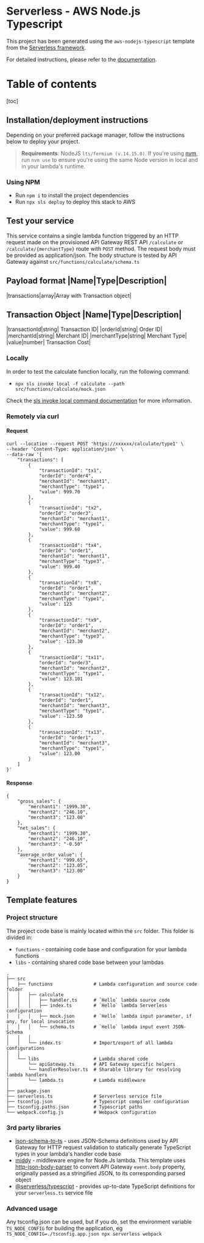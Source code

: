 # Serverless - AWS Node.js Typescript

This project has been generated using the `aws-nodejs-typescript` template from the [Serverless framework](https://www.serverless.com/).

For detailed instructions, please refer to the [documentation](https://www.serverless.com/framework/docs/providers/aws/).

# Table of contents
[toc]

## Installation/deployment instructions

Depending on your preferred package manager, follow the instructions below to deploy your project.

> **Requirements**: NodeJS `lts/fermium (v.14.15.0)`. If you're using [nvm](https://github.com/nvm-sh/nvm), run `nvm use` to ensure you're using the same Node version in local and in your lambda's runtime.

### Using NPM

- Run `npm i` to install the project dependencies
- Run `npx sls deploy` to deploy this stack to AWS

## Test your service

This service contains a single lambda function triggered by an HTTP request made on the provisioned API Gateway REST API `/calculate` or `/calculate/{merchantType}` route with `POST` method. The request body must be provided as application/json. The body structure is tested by API Gateway against `src/functions/calculate/schema.ts`

Payload format
|Name|Type|Description|
---
|transactions|array|Array with Transaction object|


Transaction Object
|Name|Type|Description|
---
|transactionId|string| Transaction ID|
|orderId|string| Order ID|
|merchantId|string| Merchant ID|
|merchantType|string| Merchant Type|
|value|number| Transaction Cost|

### Locally

In order to test the calculate function locally, run the following command:

- `npx sls invoke local -f calculate --path src/functions/calculate/mock.json`

Check the [sls invoke local command documentation](https://www.serverless.com/framework/docs/providers/aws/cli-reference/invoke-local/) for more information.

### Remotely via curl
#### Request
```
curl --location --request POST 'https://xxxxxx/calculate/type1' \
--header 'Content-Type: application/json' \
--data-raw '{
    "transactions": [
        {
            "transactionId": "tx1",
            "orderId": "order4",
            "merchantId": "merchant1",
            "merchantType": "type1",
            "value": 999.70
        },
        {
            "transactionId": "tx2",
            "orderId": "order3",
            "merchantId": "merchant1",
            "merchantType": "type1",
            "value": 999.60
        },
        {
            "transactionId": "tx4",
            "orderId": "order1",
            "merchantId": "merchant1",
            "merchantType": "type3",
            "value": 999.40
        },
        {
            "transactionId": "tx8",
            "orderId": "order1",
            "merchantId": "merchant2",
            "merchantType": "type1",
            "value": 123
        },
        {
            "transactionId": "tx9",
            "orderId": "order1",
            "merchantId": "merchant2",
            "merchantType": "type3",
            "value": -123.30
        },
        {
            "transactionId": "tx11",
            "orderId": "order3",
            "merchantId": "merchant2",
            "merchantType": "type1",
            "value": 123.101
        },
        {
            "transactionId": "tx12",
            "orderId": "order1",
            "merchantId": "merchant3",
            "merchantType": "type1",
            "value": -123.50
        },
        {
            "transactionId": "tx13",
            "orderId": "order1",
            "merchantId": "merchant3",
            "merchantType": "type1",
            "value": 123.00
        }
    ]
}'
```

#### Response
```
{
    "gross_sales": {
        "merchant1": "1999.30",
        "merchant2": "246.10",
        "merchant3": "123.00"
    },
    "net_sales": {
        "merchant1": "1999.30",
        "merchant2": "246.10",
        "merchant3": "-0.50"
    },
    "average_order_value": {
        "merchant1": "999.65",
        "merchant2": "123.05",
        "merchant3": "123.00"
    }
}
```

## Template features

### Project structure

The project code base is mainly located within the `src` folder. This folder is divided in:

- `functions` - containing code base and configuration for your lambda functions
- `libs` - containing shared code base between your lambdas

```
.
├── src
│   ├── functions               # Lambda configuration and source code folder
│   │   ├── calculate
│   │   │   ├── handler.ts      # `Hello` lambda source code
│   │   │   ├── index.ts        # `Hello` lambda Serverless configuration
│   │   │   ├── mock.json       # `Hello` lambda input parameter, if any, for local invocation
│   │   │   └── schema.ts       # `Hello` lambda input event JSON-Schema
│   │   │
│   │   └── index.ts            # Import/export of all lambda configurations
│   │
│   └── libs                    # Lambda shared code
│       └── apiGateway.ts       # API Gateway specific helpers
│       └── handlerResolver.ts  # Sharable library for resolving lambda handlers
│       └── lambda.ts           # Lambda middleware
│
├── package.json
├── serverless.ts               # Serverless service file
├── tsconfig.json               # Typescript compiler configuration
├── tsconfig.paths.json         # Typescript paths
└── webpack.config.js           # Webpack configuration
```

### 3rd party libraries

- [json-schema-to-ts](https://github.com/ThomasAribart/json-schema-to-ts) - uses JSON-Schema definitions used by API Gateway for HTTP request validation to statically generate TypeScript types in your lambda's handler code base
- [middy](https://github.com/middyjs/middy) - middleware engine for Node.Js lambda. This template uses [http-json-body-parser](https://github.com/middyjs/middy/tree/master/packages/http-json-body-parser) to convert API Gateway `event.body` property, originally passed as a stringified JSON, to its corresponding parsed object
- [@serverless/typescript](https://github.com/serverless/typescript) - provides up-to-date TypeScript definitions for your `serverless.ts` service file

### Advanced usage

Any tsconfig.json can be used, but if you do, set the environment variable `TS_NODE_CONFIG` for building the application, eg `TS_NODE_CONFIG=./tsconfig.app.json npx serverless webpack`